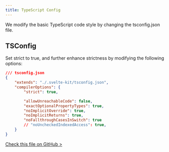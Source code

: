 ```yaml
---
title: TypeScript Config
---
```


We modify the basic TypeScript code style by changing the tsconfig.json file.

## TSConfig

Set strict to true, and further enhance strictness by modifying the following options:

```json
/// tsconfig.json
{
	"extends": "./.svelte-kit/tsconfig.json",
	"compilerOptions": {
		"strict": true,

		"allowUnreachableCode": false,
		"exactOptionalPropertyTypes": true,
		"noImplicitOverride": true,
		"noImplicitReturns": true,
		"noFallthroughCasesInSwitch": true
		// "noUncheckedIndexedAccess": true,
	}
}
```

[Check this file on GitHub >](https://github.com/sinProject-Inc/talk/blob/main/tsconfig.json)
